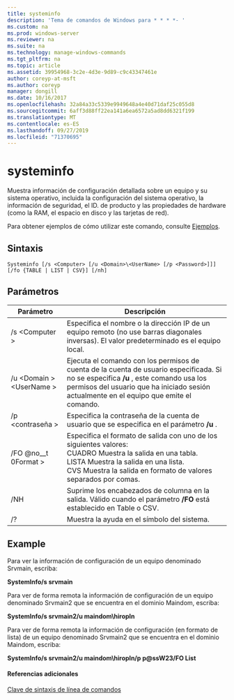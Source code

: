 ```yaml
---
title: systeminfo
description: 'Tema de comandos de Windows para * * * *- '
ms.custom: na
ms.prod: windows-server
ms.reviewer: na
ms.suite: na
ms.technology: manage-windows-commands
ms.tgt_pltfrm: na
ms.topic: article
ms.assetid: 39954968-3c2e-4d3e-9d89-c9c43347461e
author: coreyp-at-msft
ms.author: coreyp
manager: dongill
ms.date: 10/16/2017
ms.openlocfilehash: 32a84a33c5339e9949648a4e40d71daf25c055d8
ms.sourcegitcommit: 6aff3d88ff22ea141a6ea6572a5ad8dd6321f199
ms.translationtype: MT
ms.contentlocale: es-ES
ms.lasthandoff: 09/27/2019
ms.locfileid: "71370695"
---
```

# <a name="systeminfo"></a>systeminfo



Muestra información de configuración detallada sobre un equipo y su sistema operativo, incluida la configuración del sistema operativo, la información de seguridad, el ID. de producto y las propiedades de hardware (como la RAM, el espacio en disco y las tarjetas de red).

Para obtener ejemplos de cómo utilizar este comando, consulte [Ejemplos](#BKMK_examples).

## <a name="syntax"></a>Sintaxis

```
Systeminfo [/s <Computer> [/u <Domain>\<UserName> [/p <Password>]]] [/fo {TABLE | LIST | CSV}] [/nh]
```

## <a name="parameters"></a>Parámetros

|Parámetro|Descripción|
|---------|-----------|
|/s \<Computer >|Especifica el nombre o la dirección IP de un equipo remoto (no use barras diagonales inversas). El valor predeterminado es el equipo local.|
|/u \<Domain > \<UserName >|Ejecuta el comando con los permisos de cuenta de la cuenta de usuario especificada. Si no se especifica **/u** , este comando usa los permisos del usuario que ha iniciado sesión actualmente en el equipo que emite el comando.|
|/p \<contraseña >|Especifica la contraseña de la cuenta de usuario que se especifica en el parámetro **/u** .|
|/FO @no__t 0Format >|Especifica el formato de salida con uno de los siguientes valores:</br>CUADRO Muestra la salida en una tabla.</br>LISTA Muestra la salida en una lista.</br>CVS Muestra la salida en formato de valores separados por comas.|
|/NH|Suprime los encabezados de columna en la salida. Válido cuando el parámetro **/FO** está establecido en Table o CSV.|
|/?|Muestra la ayuda en el símbolo del sistema.|

## <a name="BKMK_examples"></a>Example

Para ver la información de configuración de un equipo denominado Srvmain, escriba:

**SystemInfo/s srvmain**

Para ver de forma remota la información de configuración de un equipo denominado Srvmain2 que se encuentra en el dominio Maindom, escriba:

**SystemInfo/s srvmain2/u maindom\hiropln**

Para ver de forma remota la información de configuración (en formato de lista) de un equipo denominado Srvmain2 que se encuentra en el dominio Maindom, escriba:

**SystemInfo/s srvmain2/u maindom\hiropln/p p@ssW23/FO List**

#### <a name="additional-references"></a>Referencias adicionales

[Clave de sintaxis de línea de comandos](command-line-syntax-key.md)